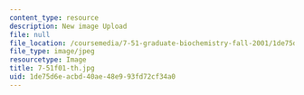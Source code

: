 ```yaml
---
content_type: resource
description: New image Upload
file: null
file_location: /coursemedia/7-51-graduate-biochemistry-fall-2001/1de75d6eacbd40ae48e993fd72cf34a0_7-51f01-th.jpg
file_type: image/jpeg
resourcetype: Image
title: 7-51f01-th.jpg
uid: 1de75d6e-acbd-40ae-48e9-93fd72cf34a0
---
```

